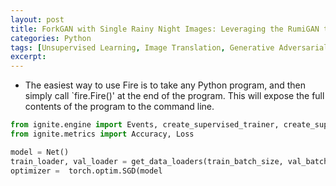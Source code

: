 ```yaml
---
layout: post
title: ForkGAN with Single Rainy Night Images: Leveraging the RumiGAN to See into the Rainy Night
categories: Python
tags: [Unsupervised Learning, Image Translation, Generative Adversarial Networks]
excerpt: 
---
```


* The easiest way to use Fire is to take any Python program, and then simply call `fire.Fire()' at the end of the  program. This will expose the full contents of the program to the command line.

 
 

 
```python
from ignite.engine import Events, create_supervised_trainer, create_supervised_evaluator
from ignite.metrics import Accuracy, Loss

model = Net()
train_loader, val_loader = get_data_loaders(train_batch_size, val_batch_size)
optimizer =  torch.optim.SGD(model
 ```
